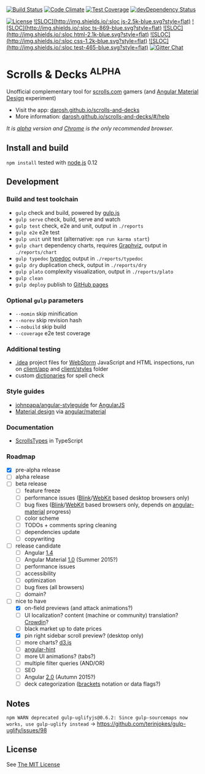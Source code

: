 [![Build Status](https://travis-ci.org/darosh/scrolls-and-decks.svg)](https://travis-ci.org/darosh/scrolls-and-decks)
[![Code Climate](https://codeclimate.com/github/darosh/scrolls-and-decks/badges/gpa.svg)](https://codeclimate.com/github/darosh/scrolls-and-decks)
[![Test Coverage](https://codeclimate.com/github/darosh/scrolls-and-decks/badges/coverage.svg)](https://codeclimate.com/github/darosh/scrolls-and-decks/coverage)
[![devDependency Status](https://david-dm.org/darosh/scrolls-and-decks/dev-status.svg)](https://david-dm.org/darosh/scrolls-and-decks#info=devDependencies)

[![License](http://img.shields.io/:license-mit-blue.svg?style=flat)](https://github.com/darosh/scrolls-and-decks/blob/master/LICENSE)
[![SLOC](http://img.shields.io/:sloc js-2.5k-blue.svg?style=flat)](https://github.com/darosh/scrolls-and-decks/tree/master/client/app)
[![SLOC](http://img.shields.io/:sloc ts-869-blue.svg?style=flat)](https://github.com/darosh/scrolls-and-decks/tree/master/client/types)
[![SLOC](http://img.shields.io/:sloc html-2.1k-blue.svg?style=flat)](https://github.com/darosh/scrolls-and-decks/tree/master/client/app)
[![SLOC](http://img.shields.io/:sloc css-1.2k-blue.svg?style=flat)](https://github.com/darosh/scrolls-and-decks/tree/master/client/styles)
[![SLOC](http://img.shields.io/:sloc test-465-blue.svg?style=flat)](https://github.com/darosh/scrolls-and-decks/tree/master/tests)
[![Gitter Chat](https://img.shields.io/badge/gitter-join%20chat-blue.svg?style=flat)](https://gitter.im/darosh/scrolls-and-decks)

# Scrolls & Decks <sup>ALPHA</sup>

<!--[![Dev Dependency Status](https://david-dm.org/darosh/scrolls-and-decks/dev-status.svg)](https://david-dm.org/darosh/scrolls-and-decks#info=devDependencies)-->
<!--![Repo Size](https://reposs.herokuapp.com/?path=darosh/scrolls-and-decks&style=flat)-->
<!--[![GitHub Issues](http://githubbadges.herokuapp.com/darosh/scrolls-and-decks/issues.svg?style=flat)](https://github.com/darosh/scrolls-and-decks/issues)-->

Unofficial complementary tool for [scrolls.com](http://scrolls.com) gamers (and [Angular Material Design](https://material.angularjs.org/#/) experiment)

* Visit the app: [darosh.github.io/scrolls-and-decks](http://darosh.github.io/scrolls-and-decks/)
* More information: [darosh.github.io/scrolls-and-decks/#/help](http://darosh.github.io/scrolls-and-decks/#/help)

_It is [alpha](http://en.wikipedia.org/wiki/Software_release_life_cycle#Alpha) version and [Chrome](https://www.google.com/chrome/) is the only recommended browser._

## Install and build

```npm install``` tested with [node.js](https://nodejs.org/) 0.12

## Development

### Build and test toolchain

- ```gulp``` check and build, powered by [gulp.js](http://gulpjs.com/)
- ```gulp serve``` check, build, serve and watch
- ```gulp test``` check, e2e and unit, output in ```./reports```
- ```gulp e2e``` e2e test
- ```gulp unit``` unit test (alternative: ```npm run karma start```)
- ```gulp chart``` dependency charts, requires [Graphviz](http://www.graphviz.org/), output in ```./reports/chart```
- ```gulp typedoc``` [typedoc](https://github.com/sebastian-lenz/typedoc) output in ```./reports/typedoc```
- ```gulp dry``` duplication check, output in ```./reports/dry```
- ```gulp plato``` complexity visualization, output in ```./reports/plato```
- ```gulp clean```
- ```gulp deploy``` publish to [GitHub pages](https://pages.github.com/)

### Optional ```gulp``` parameters

- ```--nomin``` skip minification
- ```--norev``` skip revision hash
- ```--nobuild``` skip build
- ```--coverage``` e2e test coverage

### Additional testing

- [.idea](https://github.com/darosh/scrolls-and-decks/tree/master/.idea) project files for [WebStorm](https://www.jetbrains.com/webstorm/) JavaScript and HTML inspections, run on [client/app](https://github.com/darosh/scrolls-and-decks/tree/master/client/app) and [client/styles](https://github.com/darosh/scrolls-and-decks/tree/master/client/styles) folder
- custom [dictionaries](https://github.com/darosh/scrolls-and-decks/tree/master/dictionaries) for spell check

### Style guides

- [johnpapa/angular-styleguide](https://github.com/johnpapa/angular-styleguide) for [AngularJS](https://angularjs.org/)
- [Material design](http://www.google.com/design/spec/material-design/introduction.html) via [angular/material](https://material.angularjs.org/)

### Documentation

- [ScrollsTypes](https://cdn.rawgit.com/darosh/scrolls-and-decks/master/reports/typedoc/index.html) in TypeScript

### Roadmap

- [x] pre-alpha release
- [ ] alpha release
- [ ] beta release
  - [ ] feature freeze
  - [ ] performance issues ([Blink](http://en.wikipedia.org/wiki/Blink_%28layout_engine%29)/[WebKit](http://en.wikipedia.org/wiki/WebKit) based desktop browsers only)
  - [ ] bug fixes ([Blink](http://en.wikipedia.org/wiki/Blink_%28layout_engine%29)/[WebKit](http://en.wikipedia.org/wiki/WebKit) based browsers only, depends on [angular-material](https://material.angularjs.org/) progress)
  - [ ] color scheme
  - [ ] TODOs + comments spring cleaning
  - [ ] dependencies update
  - [ ] copywriting
- [ ] release candidate
  - [ ] Angular [1.4](https://angularjs.org/)
  - [ ] Angular Material [1.0](https://material.angularjs.org/#/) (Summer 2015?)
  - [ ] performance issues
  - [ ] accessibility
  - [ ] optimization
  - [ ] bug fixes (all browsers)
  - [ ] domain?
- [ ] nice to have
  - [x] on-field previews (and attack animations?)
  - [ ] UI localization? content (machine or community) translation? [Crowdin](https://crowdin.com/project/minecraft)?
  - [ ] black market up to date prices
  - [x] pin right sidebar scroll preview? (desktop only)
  - [ ] more charts? [d3.js](http://d3js.org/)
  - [ ] [angular-hint](https://github.com/angular/angular-hint)
  - [ ] more UI animations? (tabs?)
  - [ ] multiple filter queries (AND/OR)
  - [ ] SEO
  - [ ] Angular [2.0](https://angular.io/) (Autumn 2015?)
  - [ ] deck categorization ([brackets](http://scrolldier.com/deck/2834) notation or data flags?)

## Notes

```npm WARN deprecated gulp-uglifyjs@0.6.2: Since gulp-sourcemaps now works, use gulp-uglify instead``` -> https://github.com/terinjokes/gulp-uglify/issues/98

## License

See [The MIT License](https://github.com/darosh/scrolls-and-decks/blob/master/LICENSE)

